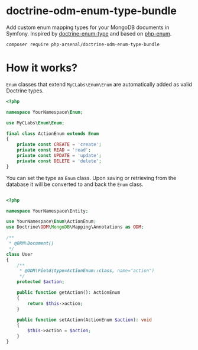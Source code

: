 # doctrine-odm-enum-type-bundle

Add custom enum mapping types for your MongoDB documents in Symfony. Inspired by [doctrine-enum-type](https://github.com/acelaya/doctrine-enum-type) and based on [php-enum](https://github.com/myclabs/php-enum).

`composer require php-arsenal/doctrine-odm-enum-type-bundle`

# How it works?

`Enum` classes that extend `MyCLabs\Enum\Enum` are automatically added as valid Doctrine types.

```php
<?php

namespace YourNamespace\Enum;

use MyCLabs\Enum\Enum;

final class ActionEnum extends Enum
{
    private const CREATE = 'create';
    private const READ = 'read';
    private const UPDATE = 'update';
    private const DELETE = 'delete';
}
```

You can set the type as `Enum` class. Upon saving or retrieving from the database it will be converted to and back the `Enum` class.

```php

<?php

namespace YourNamespace\Entity;

use YourNamespace\Enum\ActionEnum;
use Doctrine\ODM\MongoDB\Mapping\Annotations as ODM;

/**
 * @ORM\Document()
 */
class User
{
    /**
     * @ODM\Field(type=ActionEnum::class, name="action")
     */
    protected $action;

    public function getAction(): ActionEnum
    {
        return $this->action;
    }

    public function setAction(ActionEnum $action): void
    {
        $this->action = $action;
    }
}
```

